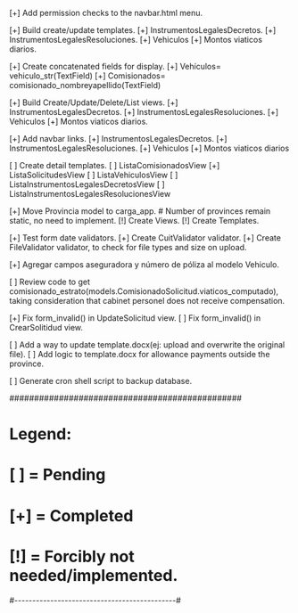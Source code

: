 [+] Add permission checks to the navbar.html menu.

[+] Build create/update templates.
    [+] InstrumentosLegalesDecretos.
    [+] InstrumentosLegalesResoluciones.
    [+] Vehiculos
    [+] Montos viaticos diarios.

[+] Create concatenated fields for display.
    [+] Vehículos= vehiculo_str(TextField)
    [+] Comisionados= comisionado_nombreyapellido(TextField)

[+] Build Create/Update/Delete/List views.
    [+] InstrumentosLegalesDecretos.
    [+] InstrumentosLegalesResoluciones.
    [+] Vehiculos
    [+] Montos viaticos diarios.

[+] Add navbar links.
    [+] InstrumentosLegalesDecretos.
    [+] InstrumentosLegalesResoluciones.
    [+] Vehiculos
    [+] Montos viaticos diarios

[ ] Create detail templates.
    [ ] ListaComisionadosView
    [+] ListaSolicitudesView
    [ ] ListaVehiculosView
    [ ] ListaInstrumentosLegalesDecretosView
    [ ] ListaInstrumentosLegalesResolucionesView

[+] Move Provincia model to carga_app.
    # Number of provinces remain static, no need to implement.
    [!] Create Views.
    [!] Create Templates.

[+] Test form date validators.
[+] Create CuitValidator validator.
[+] Create FileValidator validator, to check for file types and size on upload.

[+] Agregar campos aseguradora y número de póliza al modelo Vehiculo.

[ ] Review code to get comisionado_estrato(models.ComisionadoSolicitud.viaticos_computado), taking consideration that cabinet personel does not receive compensation.

[+] Fix form_invalid() in UpdateSolicitud view.
[ ] Fix form_invalid() in CrearSolitidud view.

[ ] Add a way to update template.docx(ej: upload and overwrite the original file).
[ ] Add logic to template.docx for allowance payments outside the province.

[ ] Generate cron shell script to backup database.


###############################################
# Legend:                                     #
#     [ ] = Pending                           #
#     [+] = Completed                         #
#     [!] = Forcibly not needed/implemented.  #
#---------------------------------------------#
